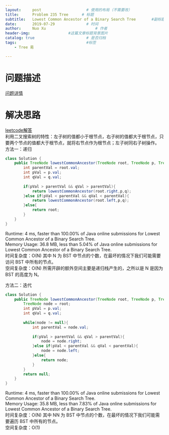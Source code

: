 ```yaml
---
layout:     post   				    # 使用的布局（不需要改）
title:      Problem 235 Tree      # 标题 
subtitle:   Lowest Common Ancestor of a Binary Search Tree       #副标题
date:       2019-07-29				# 时间
author:     Nuo Xu 						# 作者
header-img:              	#这篇文章标题背景图片
catalog: true 						# 是否归档
tags:								#标签
    - Tree 易

---
```

# 问题描述
[问题详情](https://leetcode.com/problems/lowest-common-ancestor-of-a-binary-search-tree/)
# 解决思路
[leetcode解答](https://leetcode-cn.com/problems/lowest-common-ancestor-of-a-binary-search-tree/solution/er-cha-sou-suo-shu-de-zui-jin-gong-gong-zu-xian--2/)  
利用二叉搜索树的特性：左子树的值都小于根节点，右子树的值都大于根节点，只要两个节点的值都大于根节点，就将右节点作为根节点；左子树同右子树操作。
方法一：递归
```java
class Solution {
    public TreeNode lowestCommonAncestor(TreeNode root, TreeNode p, TreeNode q) {
        int parentVal = root.val;
        int pVal = p.val;
        int qVal = q.val;
        
        if(pVal > parentVal && qVal > parentVal){
            return lowestCommonAncestor(root.right,p,q);
        }else if(pVal < parentVal && qVal < parentVal){
            return lowestCommonAncestor(root.left,p,q);
        }else{
            return root;
        }
    }
}
```
Runtime: 4 ms, faster than 100.00% of Java online submissions for Lowest Common Ancestor of a Binary Search Tree.  
Memory Usage: 36.8 MB, less than 5.04% of Java online submissions for Lowest Common Ancestor of a Binary Search Tree.  
时间复杂度：O(N) 其中 N 为 BST 中节点的个数，在最坏的情况下我们可能需要访问 BST 中所有的节点。  
空间复杂度：O(N) 所需开辟的额外空间主要是递归栈产生的，之所以是 N 是因为 BST 的高度为 N。  

方法二：迭代
```java
class Solution {
    public TreeNode lowestCommonAncestor(TreeNode root, TreeNode p, TreeNode q) {
        TreeNode node = root;
        int pVal = p.val;
        int qVal = q.val;
        
        while(node != null){
            int parentVal = node.val;
            
            if(pVal > parentVal && qVal > parentVal){
                node = node.right;
            }else if(pVal < parentVal && qVal < parentVal){
                node = node.left;
            }else{
                return node;
            }
        }
        return null;
    }
}
```
Runtime: 4 ms, faster than 100.00% of Java online submissions for Lowest Common Ancestor of a Binary Search Tree.  
Memory Usage: 35.8 MB, less than 7.83% of Java online submissions for Lowest Common Ancestor of a Binary Search Tree.  
时间复杂度：O(N) 其中 NN 为 BST 中节点的个数，在最坏的情况下我们可能需要遍历 BST 中所有的节点。  
空间复杂度：O(1)
